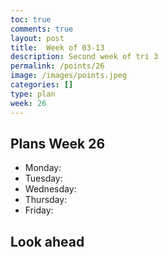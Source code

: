```yaml
---
toc: true
comments: true
layout: post
title:  Week of 03-13
description: Second week of tri 3
permalink: /points/26
image: /images/points.jpeg
categories: []
type: plan
week: 26
---
```


## Plans Week 26
> 
- Monday: 
- Tuesday: 
- Wednesday: 
- Thursday: 
- Friday: 

## Look ahead
> 